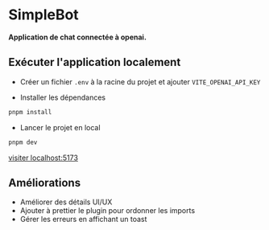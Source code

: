 # SimpleBot

**Application de chat connectée à openai.**

## Exécuter l'application localement

- Créer un fichier `.env` à la racine du projet et ajouter `VITE_OPENAI_API_KEY`

- Installer les dépendances

```bash
pnpm install
```

- Lancer le projet en local

```bash
pnpm dev
```

[visiter localhost:5173](http://localhost:5173/)

## Améliorations

- Améliorer des détails UI/UX
- Ajouter à prettier le plugin pour ordonner les imports
- Gérer les erreurs en affichant un toast
